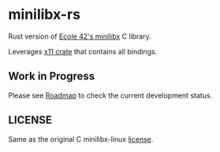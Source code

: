 # minilibx-rs
Rust version of [Ecole 42's minilibx](https://github.com/42Paris/minilibx-linux) C library.

Leverages [x11 crate](https://github.com/AltF02/x11-rs) that contains all bindings.

## Work in Progress
Please see [Roadmap](https://github.com/jiricodes/minilibx-rs/issues/1) to check the current development status.

## LICENSE
Same as the original C minilibx-linux [license](https://github.com/42Paris/minilibx-linux/blob/master/LICENSE).
